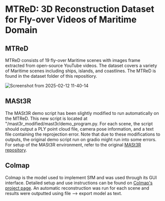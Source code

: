 # MTReD: 3D Reconstruction Dataset for Fly-over Videos of Maritime Domain
## MTReD
<p>MTReD consists of 19 fly-over Maritime scenes with images frame extracted from open-source YouTube videos. The dataset covers a variety of Maritime scenes including ships, islands, and coastlines. The MTReD is found in the dataset folder of this repositiory. </p>

![Screenshot from 2025-02-12 11-40-14](https://github.com/user-attachments/assets/d0b6d999-1e83-4377-a72a-c902dd594006)


## MASt3R
<p> The MASt3R demo script has been slightly modified to run automatically on the MTReD. This new script is located at "/mast3r_modified/mast3r/demo_program.py. For each scene, the script should output a PLY point cloud file, camera pose information, and  a text file containing the reprojection error. Note that due to these modifications to outputs, the original demo script run on gradio might run into some errors. For setup of the MASt3R environment, refer to the original <a href="https://github.com/naver/mast3r">MASt3R repository</a>.</p>

## Colmap
<p> Colmap is the model used to implement SfM and was used through its GUI interface. Detailed setup and use instructions can be found on <a href="https://colmap.github.io/">Colmap's project page</a>. An automatic reconstruction was run for each scene and results were outputted using file --> export model as text. 
</p>
